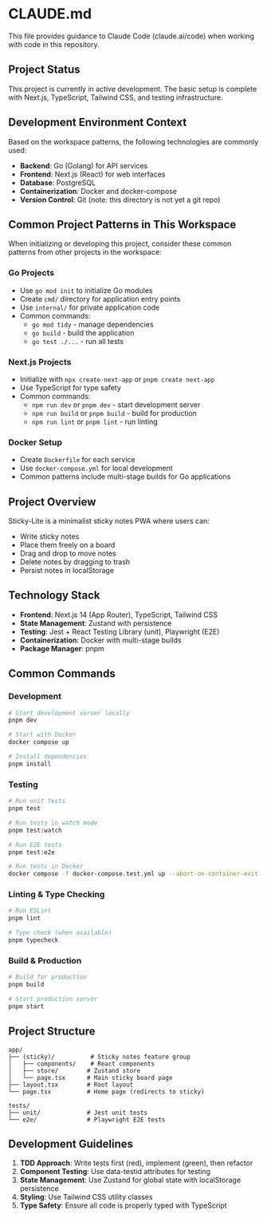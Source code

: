 # CLAUDE.md

This file provides guidance to Claude Code (claude.ai/code) when working with code in this repository.

## Project Status

This project is currently in active development. The basic setup is complete with Next.js, TypeScript, Tailwind CSS, and testing infrastructure.

## Development Environment Context

Based on the workspace patterns, the following technologies are commonly used:
- **Backend**: Go (Golang) for API services
- **Frontend**: Next.js (React) for web interfaces  
- **Database**: PostgreSQL
- **Containerization**: Docker and docker-compose
- **Version Control**: Git (note: this directory is not yet a git repo)

## Common Project Patterns in This Workspace

When initializing or developing this project, consider these common patterns from other projects in the workspace:

### Go Projects
- Use `go mod init` to initialize Go modules
- Create `cmd/` directory for application entry points
- Use `internal/` for private application code
- Common commands:
  - `go mod tidy` - manage dependencies
  - `go build` - build the application
  - `go test ./...` - run all tests

### Next.js Projects
- Initialize with `npx create-next-app` or `pnpm create next-app`
- Use TypeScript for type safety
- Common commands:
  - `npm run dev` or `pnpm dev` - start development server
  - `npm run build` or `pnpm build` - build for production
  - `npm run lint` or `pnpm lint` - run linting

### Docker Setup
- Create `Dockerfile` for each service
- Use `docker-compose.yml` for local development
- Common patterns include multi-stage builds for Go applications

## Project Overview

Sticky-Lite is a minimalist sticky notes PWA where users can:
- Write sticky notes
- Place them freely on a board 
- Drag and drop to move notes
- Delete notes by dragging to trash
- Persist notes in localStorage

## Technology Stack

- **Frontend**: Next.js 14 (App Router), TypeScript, Tailwind CSS
- **State Management**: Zustand with persistence
- **Testing**: Jest + React Testing Library (unit), Playwright (E2E)
- **Containerization**: Docker with multi-stage builds
- **Package Manager**: pnpm

## Common Commands

### Development
```bash
# Start development server locally
pnpm dev

# Start with Docker
docker compose up

# Install dependencies
pnpm install
```

### Testing
```bash
# Run unit tests
pnpm test

# Run tests in watch mode
pnpm test:watch

# Run E2E tests
pnpm test:e2e

# Run tests in Docker
docker compose -f docker-compose.test.yml up --abort-on-container-exit
```

### Linting & Type Checking
```bash
# Run ESLint
pnpm lint

# Type check (when available)
pnpm typecheck
```

### Build & Production
```bash
# Build for production
pnpm build

# Start production server
pnpm start
```

## Project Structure

```
app/
├── (sticky)/          # Sticky notes feature group
│   ├── components/    # React components
│   ├── store/        # Zustand store
│   └── page.tsx      # Main sticky board page
├── layout.tsx        # Root layout
└── page.tsx          # Home page (redirects to sticky)

tests/
├── unit/             # Jest unit tests
└── e2e/              # Playwright E2E tests
```

## Development Guidelines

1. **TDD Approach**: Write tests first (red), implement (green), then refactor
2. **Component Testing**: Use data-testid attributes for testing
3. **State Management**: Use Zustand for global state with localStorage persistence
4. **Styling**: Use Tailwind CSS utility classes
5. **Type Safety**: Ensure all code is properly typed with TypeScript